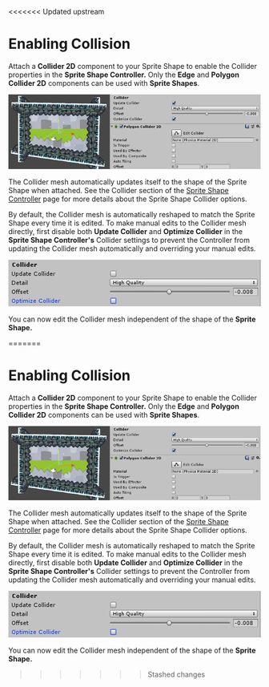 <<<<<<< Updated upstream
# Enabling Collision

Attach a __Collider 2D__ component to your Sprite Shape to enable the Collider properties in the __Sprite Shape Controller.__ Only the __Edge__ and __Polygon Collider 2D__ components can be used with __Sprite Shapes__.

![Attaching a Collider component](images/v1.1-Collider.png)

The Collider mesh automatically updates itself to the shape of the Sprite Shape when attached. See the Collider section of the [Sprite Shape Controller](SSController.md) page for more details about the Sprite Shape Collider options.

By default, the Collider mesh is automatically reshaped to match the Sprite Shape every time it is edited. To make manual edits to the Collider mesh directly, first disable both __Update Collider__ and __Optimize Collider__ in the __Sprite Shape Controller's__ Collider settings to prevent the Controller from updating the Collider mesh automatically and overriding your manual edits.

![Disabling the Collider options](images/v1.1-ColliderOptionsDisable.png)

You can now edit the Collider mesh independent of the shape of the __Sprite Shape.__

=======
# Enabling Collision

Attach a __Collider 2D__ component to your Sprite Shape to enable the Collider properties in the __Sprite Shape Controller.__ Only the __Edge__ and __Polygon Collider 2D__ components can be used with __Sprite Shapes__.

![Attaching a Collider component](images/v1.1-Collider.png)

The Collider mesh automatically updates itself to the shape of the Sprite Shape when attached. See the Collider section of the [Sprite Shape Controller](SSController.md) page for more details about the Sprite Shape Collider options.

By default, the Collider mesh is automatically reshaped to match the Sprite Shape every time it is edited. To make manual edits to the Collider mesh directly, first disable both __Update Collider__ and __Optimize Collider__ in the __Sprite Shape Controller's__ Collider settings to prevent the Controller from updating the Collider mesh automatically and overriding your manual edits.

![Disabling the Collider options](images/v1.1-ColliderOptionsDisable.png)

You can now edit the Collider mesh independent of the shape of the __Sprite Shape.__

>>>>>>> Stashed changes
